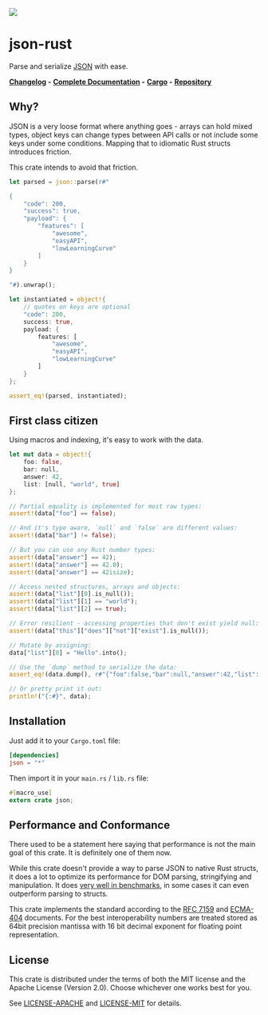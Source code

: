 ![](https://raw.githubusercontent.com/maciejhirsz/json-rust/master/json-rust-logo-small.png?sanitize=true)

# json-rust

Parse and serialize [JSON](http://json.org/) with ease.

**[Changelog](https://github.com/maciejhirsz/json-rust/releases) -**
**[Complete Documentation](https://docs.rs/json/) -**
**[Cargo](https://crates.io/crates/json) -**
**[Repository](https://github.com/maciejhirsz/json-rust)**

## Why?

JSON is a very loose format where anything goes - arrays can hold mixed
types, object keys can change types between API calls or not include
some keys under some conditions. Mapping that to idiomatic Rust structs
introduces friction.

This crate intends to avoid that friction.

```rust
let parsed = json::parse(r#"

{
    "code": 200,
    "success": true,
    "payload": {
        "features": [
            "awesome",
            "easyAPI",
            "lowLearningCurve"
        ]
    }
}

"#).unwrap();

let instantiated = object!{
    // quotes on keys are optional
    "code": 200,
    success: true,
    payload: {
        features: [
            "awesome",
            "easyAPI",
            "lowLearningCurve"
        ]
    }
};

assert_eq!(parsed, instantiated);
```

## First class citizen

Using macros and indexing, it's easy to work with the data.

```rust
let mut data = object!{
    foo: false,
    bar: null,
    answer: 42,
    list: [null, "world", true]
};

// Partial equality is implemented for most raw types:
assert!(data["foo"] == false);

// And it's type aware, `null` and `false` are different values:
assert!(data["bar"] != false);

// But you can use any Rust number types:
assert!(data["answer"] == 42);
assert!(data["answer"] == 42.0);
assert!(data["answer"] == 42isize);

// Access nested structures, arrays and objects:
assert!(data["list"][0].is_null());
assert!(data["list"][1] == "world");
assert!(data["list"][2] == true);

// Error resilient - accessing properties that don't exist yield null:
assert!(data["this"]["does"]["not"]["exist"].is_null());

// Mutate by assigning:
data["list"][0] = "Hello".into();

// Use the `dump` method to serialize the data:
assert_eq!(data.dump(), r#"{"foo":false,"bar":null,"answer":42,"list":["Hello","world",true]}"#);

// Or pretty print it out:
println!("{:#}", data);
```

## Installation

Just add it to your `Cargo.toml` file:

```toml
[dependencies]
json = "*"
```

Then import it in your `main.rs` / `lib.rs` file:

```rust
#[macro_use]
extern crate json;
```

## Performance and Conformance

There used to be a statement here saying that performance is not the main goal of this
crate. It is definitely one of them now.

While this crate doesn't provide a way to parse JSON to native Rust structs, it does a
lot to optimize its performance for DOM parsing, stringifying and manipulation. It does
[very well in benchmarks](https://github.com/serde-rs/json-benchmark), in some cases it
can even outperform parsing to structs.

This crate implements the standard according to the [
RFC 7159](https://tools.ietf.org/html/rfc7159) and
[ECMA-404](http://www.ecma-international.org/publications/files/ECMA-ST/ECMA-404.pdf)
documents. For the best interoperability numbers are treated stored as 64bit precision
mantissa with 16 bit decimal exponent for floating point representation.

## License

This crate is distributed under the terms of both the MIT license
and the Apache License (Version 2.0). Choose whichever one works best for you.

See [LICENSE-APACHE](LICENSE-APACHE) and [LICENSE-MIT](LICENSE-MIT) for details.
